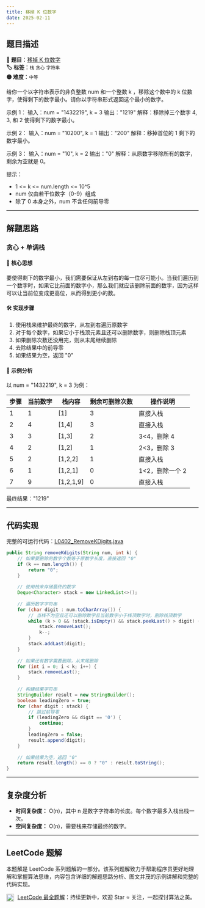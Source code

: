 ```yaml
---
title: 移掉 K 位数字
date: 2025-02-11
---
```


## 题目描述

**🔗 题目**：[移掉 K 位数字](https://leetcode.cn/problems/remove-k-digits/description/)  
**🏷️ 标签**：`栈` `贪心` `字符串`  
**🟡 难度**：`中等`  

给你一个以字符串表示的非负整数 num 和一个整数 k ，移除这个数中的 k 位数字，使得剩下的数字最小。请你以字符串形式返回这个最小的数字。

示例 1：
输入：num = "1432219", k = 3
输出："1219"
解释：移除掉三个数字 4, 3, 和 2 使得剩下的数字最小。

示例 2：
输入：num = "10200", k = 1
输出："200"
解释：移掉首位的 1 剩下的数字最小。

示例 3：
输入：num = "10", k = 2
输出："0"
解释：从原数字移除所有的数字，剩余为空就是 0。

提示：
- 1 <= k <= num.length <= 10^5
- num 仅由若干位数字（0-9）组成
- 除了 0 本身之外，num 不含任何前导零

---

## 解题思路

### 贪心 + 单调栈

#### 📝 核心思想
要使得剩下的数字最小，我们需要保证从左到右的每一位尽可能小。当我们遍历到一个数字时，如果它比前面的数字小，那么我们就应该删除前面的数字，因为这样可以让当前位变成更高位，从而得到更小的数。

#### 🛠️ 实现步骤
1. 使用栈来维护最终的数字，从左到右遍历原数字
2. 对于每个数字，如果它小于栈顶元素且还可以删除数字，则删除栈顶元素
3. 如果删除次数还没用完，则从末尾继续删除
4. 去除结果中的前导零
5. 如果结果为空，返回 "0"

#### 🧩 示例分析
以 num = "1432219", k = 3 为例：

| 步骤 | 当前数字 | 栈内容 | 剩余可删除次数 | 操作说明 |
|-----|---------|--------|--------------|---------|
| 1 | 1 | [1] | 3 | 直接入栈 |
| 2 | 4 | [1,4] | 3 | 直接入栈 |
| 3 | 3 | [1,3] | 2 | 3<4，删除 4 |
| 4 | 2 | [1,2] | 1 | 2<3，删除 3 |
| 5 | 2 | [1,2,2] | 1 | 直接入栈 |
| 6 | 1 | [1,2,1] | 0 | 1<2，删除一个 2 |
| 7 | 9 | [1,2,1,9] | 0 | 直接入栈 |

最终结果："1219"

---

## 代码实现

完整的可运行代码：[L0402_RemoveKDigits.java](../src/main/java/L0402_RemoveKDigits.java)

```java
public String removeKdigits(String num, int k) {
    // 如果要删除的数字个数等于原数字长度，直接返回 "0"
    if (k == num.length()) {
        return "0";
    }
    
    // 使用栈来存储最终的数字
    Deque<Character> stack = new LinkedList<>();
    
    // 遍历数字字符串
    for (char digit : num.toCharArray()) {
        // 当栈不为空且还可以删除数字且当前数字小于栈顶数字时，删除栈顶数字
        while (k > 0 && !stack.isEmpty() && stack.peekLast() > digit) {
            stack.removeLast();
            k--;
        }
        stack.addLast(digit);
    }
    
    // 如果还有数字需要删除，从末尾删除
    for (int i = 0; i < k; i++) {
        stack.removeLast();
    }
    
    // 构建结果字符串
    StringBuilder result = new StringBuilder();
    boolean leadingZero = true;
    for (char digit : stack) {
        // 跳过前导零
        if (leadingZero && digit == '0') {
            continue;
        }
        leadingZero = false;
        result.append(digit);
    }
    
    // 如果结果为空，返回 "0"
    return result.length() == 0 ? "0" : result.toString();
}
```

---

## 复杂度分析

- **时间复杂度：** O(n)，其中 n 是数字字符串的长度。每个数字最多入栈出栈一次。  
- **空间复杂度：** O(n)，需要栈来存储最终的数字。

---

## LeetCode 题解

本题解是 LeetCode 系列题解的一部分。该系列题解致力于帮助程序员更好地理解和掌握算法思维，内容包含详细的解题思路分析、图文并茂的示例讲解和完整的代码实现。

<img src="https://github.githubassets.com/images/modules/logos_page/GitHub-Mark.png" alt="GitHub" width="20" style="vertical-align: middle; margin-right: 5px"> [LeetCode 最全题解](https://github.com/LjyYano/LeetCode)：持续更新中，欢迎 Star ⭐️ 关注，一起探讨算法之美。 